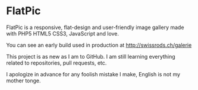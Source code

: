 # FlatPic
FlatPic is a responsive, flat-design and user-friendly image gallery made with PHP5 HTML5 CSS3, JavaScript and love.

You can see an early build used in production at http://swissrods.ch/galerie

This project is as new as I am to GitHub. I am still learning everything related to repositories, pull requests, etc.

I apologize in advance for any foolish mistake I make, English is not my mother tonge.
